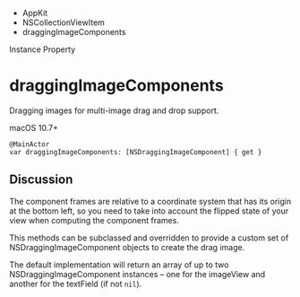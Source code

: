 

- AppKit
- NSCollectionViewItem
-  draggingImageComponents 

Instance Property

# draggingImageComponents

Dragging images for multi-image drag and drop support.

macOS 10.7+

``` source
@MainActor
var draggingImageComponents: [NSDraggingImageComponent] { get }
```

## Discussion

The component frames are relative to a coordinate system that has its origin at the bottom left, so you need to take into account the flipped state of your view when computing the component frames.

This methods can be subclassed and overridden to provide a custom set of NSDraggingImageComponent objects to create the drag image.

The default implementation will return an array of up to two NSDraggingImageComponent instances – one for the imageView and another for the textField (if not `nil`).

